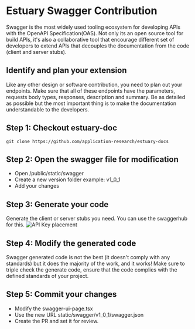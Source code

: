 # Estuary Swagger Contribution

Swagger is the most widely used tooling ecosystem for developing APIs with the OpenAPI Specification(OAS). Not only its an open source tool for build APIs, it's also a collaborative tool that encourage different set of developers to extend APIs that decouples the documentation from the code (client and server stubs).

## Identify and plan your extension
Like any other design or software contribution, you need to plan out your endpoints. Make sure that all of these endpoints have the parameters, requests body types, responses, description and summary. Be as detailed as possible but the most important thing is to make the documentation understandable to the developers. 

## Step 1: Checkout estuary-doc

```
git clone https://github.com/application-research/estuary-docs
```

## Step 2: Open the swagger file for modification

- Open /public/static/swagger
- Create a new version folder example: v1_0_1
- Add your changes

## Step 3: Generate your code
Generate the client or server stubs you need. You can use the swaggerhub for this.
 ![API Key placement](static/swagger/generate_client_server.png)

## Step 4: Modify the generated code
Swagger generated code is not the best (it doesn't comply with any standards) but it does the majority of the work, and it works! Make sure to triple check the generate code, ensure that the code complies with the defined standards of your project.

## Step 5: Commit your changes
- Modify the swagger-ui-page.tsx 
- Use the new URL static/swagger/v1_0_1/swagger.json
- Create the PR and set it for review.